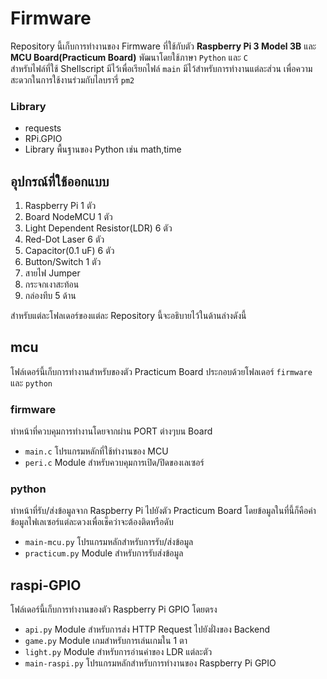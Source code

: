 # Firmware
Repository นี้เก็บการทำงานของ Firmware ที่ใช้กับตัว **Raspberry Pi 3 Model 3B** และ **MCU Board(Practicum Board)** พัฒนาโดยใช้ภาษา `Python` และ `C`  
สำหรับไฟล์ที่ใช้ Shellscript มีไว้เพื่อเรียกไฟล์ `main` มีไว้สำหรับการทำงานแต่ละส่วน เพื่อความสะดวกในการใช้งานร่วมกับไลบรารี่ `pm2`

### Library
- requests
- RPi.GPIO
- Library พื้นฐานของ Python เช่น math,time

## อุปกรณ์ที่ใช้ออกแบบ
1) Raspberry Pi 					1 ตัว
1) Board NodeMCU					1 ตัว
1) Light Dependent Resistor(LDR) 	6 ตัว
1) Red-Dot Laser 					6 ตัว
1) Capacitor(0.1 uF) 				6 ตัว
1) Button/Switch 					1 ตัว
1) สายไฟ Jumper
1) กระจกเงาสะท้อน
1) กล่องทึบ 5 ด้าน

สำหรับแต่ละโฟลเดอร์ของแต่ละ Repository นี้จะอธิบายไว้ในด้านล่างดังนี้
## mcu
โฟล์เดอร์นี้เก็บการทำงานสำหรับของตัว Practicum Board ประกอบด้วยโฟลเดอร์ `firmware` และ `python`
### firmware
ทำหน้าที่ควบคุมการทำงานโดยจากผ่าน PORT ต่างๆบน Board
- `main.c` โปรแกรมหลักที่ใช้ทำงานของ MCU
- `peri.c` Module สำหรับควบคุมการเปิด/ปิดของเลเซอร์

### python
ทำหน้าที่รับ/ส่งข้อมูลจาก Raspberry Pi ไปยังตัว Practicum Board โดยข้อมูลในที่นี้ก็คือค่าข้อมูลไฟเลเซอร์แต่ละดวงเพื่อเช็คว่าจะต้องติดหรือดับ
- `main-mcu.py` โปรแกรมหลักสำหรับการรับ/ส่งข้อมูล
- `practicum.py` Module สำหรับการรับส่งข้อมูล

## raspi-GPIO
โฟล์เดอร์นี้เก็บการทำงานของตัว Raspberry Pi GPIO โดยตรง
- `api.py` Module สำหรับการส่ง HTTP Request ไปยังฝั่งของ Backend
- `game.py` Module เกมสำหรับการเล่นเกมใน 1 ตา
- `light.py` Module สำหรับการอ่านค่าของ LDR แต่ละตัว
- `main-raspi.py` โปรแกรมหลักสำหรับการทำงานของ Raspberry Pi GPIO